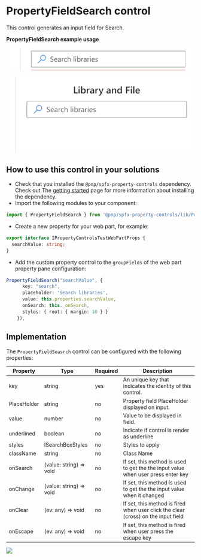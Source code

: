 # PropertyFieldSearch control

This control generates an input field for Search. 

**PropertyFieldSearch example usage**

![PropertyFieldSearch example](../assets/Search1.png)

![PropertyFieldSearch example](../assets/Search2.png)

## How to use this control in your solutions

- Check that you installed the `@pnp/spfx-property-controls` dependency. Check out The [getting started](../../#getting-started) page for more information about installing the dependency.
- Import the following modules to your component:

```TypeScript
import { PropertyFieldSearch } from '@pnp/spfx-property-controls/lib/PropertyFieldSearch';
```

- Create a new property for your web part, for example:

```TypeScript
export interface IPropertyControlsTestWebPartProps {
  searchValue: string;
}
```

- Add the custom property control to the `groupFields` of the web part property pane configuration:

```TypeScript
PropertyFieldSearch("searchValue", {
      key: "search",
      placeholder: 'Search libraries',
      value: this.properties.searchValue,
      onSearch: this._onSearch,
      styles: { root: { margin: 10 } }
    }),
```



## Implementation

The `PropertyFieldSeasrch` control can be configured with the following properties:

| Property | Type | Required | Description |
| ---- | ---- | ---- | ---- |
| key | string | yes | An unique key that indicates the identity of this control. |
| PlaceHolder | string | no | Property field PlaceHolder displayed on input. |
| value | number | no | Value to be displayed in field. |
| underlined | boolean | no | Indicate if control is render as underline|
| styles | ISearchBoxStyles | no | Styles to apply |
| className | string | no | Class Name |
| onSearch | (value: string) => void | no | If set, this method is used to get the the input value when user press enter key|
| onChange | (value: string) => void | no | If set, this method is used to get the the input value when it changed|
| onClear | (ev: any) => void | no | If set, this method is fired when user click the clear (cross) on the input field|
| onEscape | (ev: any) => void | no | If set, this method is fired when user press the escape key |


![](https://telemetry.sharepointpnp.com/sp-dev-fx-property-controls/wiki/PropertyFieldSearch)
